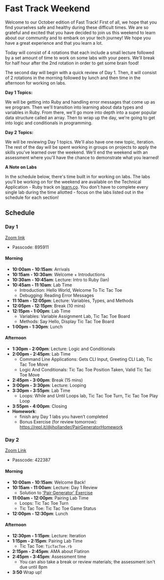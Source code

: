 # Fast Track Weekend

Welcome to our October edition of Fast Track! First of all, we hope that you find yourselves safe and healthy during these difficult times. We are so grateful and excited that you have decided to join us this weekend to learn about our community and to embark on your tech journey! We hope you have a great experience and that you learn a lot.

Today will consist of 4 rotations that each include a small lecture followed by a set amount of time to work on some labs with your peers. We'll break for half hour after the 2nd rotation in order to get some brain food! 

The second day will begin with a quick review of Day 1. Then, it will consist of 2 rotations in the morning followed by lunch and then time in the afternoon for working on labs.

**Day 1 Topics:**

We will be getting into Ruby and handling error messages that come up as we program. Then we'll transition into learning about data types and variables in Ruby. From there, we'll go more into depth into a super popular data structure called an array. Then to wrap up the day, we're going to get into logic and conditionals in programming.

**Day 2 Topics:**

We will be reviewing Day 1 topics. We'll also have one new topic, iteration. The rest of the day will be spent working in groups on projects to apply the skills you've learned over the weekend. We'll end the weekend with an assessment where you'll have the chance to demonstrate what you learned! 

**A Note on Labs**

In the schedule below, there's time built in for working on labs. The labs you’ll be working on for the weekend are available on the Technical Application - Ruby track on [learn.co](learn.co). You don't have to complete every single lab during the time allotted - focus on the labs listed out in the schedule for each section!

## Schedule

### Day 1

[Zoom link](https://flatironschool.zoom.us/j/93712350990?pwd=YVFKQ2paMWc2UHRHQXc5b2J3MDYxQT09)
- Passcode: 895911

#### Morning
- **10:00am - 10:15am**: Arrivals
- **10:15am - 10:30am**: Welcome + Introductions
- **10:30am - 10:45am**: Lecture: Intro to Ruby (Ian)
- **10:45am - 11:10am**: Lab Time
  - Introduction: Hello World, Welcome To Tic Tac Toe
  - Debugging: Reading Error Messages
- **11:10am - 12:05pm**: Lecture: Variables, Types, and Methods
- **12:05pm - 12:15pm**: Break (10 mins)
- **12:15pm - 1:00pm**: Lab Time
  - Variables: Variable Assignment Lab, Tic Tac Toe Board
  - Methods: Say Hello, Display Tic Tac Toe Board
- **1:00pm - 1:30pm**: Lunch

#### Afternoon
- **1:30pm - 2:00pm**: Lecture: Logic and Conditionals
- **2:00pm - 2:45pm**: Lab Time
  - Command Line Applications: Gets CLI Input, Greeting CLI Lab, Tic Tac Toe Move
  - Logic And Conditionals: Tic Tac Toe Position Taken, Valid Tic Tac Toe Move
- **2:45pm - 3:00pm**: Break (15 mins)
- **3:00pm - 3:30pm**: Lecture: Looping
- **3:30pm - 3:55pm**: Lab Time
  - Loops: While and Until Loops lab, Tic Tac Toe Turn, Tic Tac Toe Play Loop
- **3:55pm - 4:00pm**: Closing
- **Homework**: 
  - finish any Day 1 labs you haven’t completed
  - Bonus Exercise (for review tomorrow): https://repl.it/@ihollander/PairGeneratorHomework

### Day 2

[Zoom Link](https://flatironschool.zoom.us/j/96808964577?pwd=SDFMSnVqQ3BqS1FyelNuaGdnNzJrZz09)
- Passcode: 422387

#### Morning
- **10:00am - 10:15am**: Welcome Back!
- **10:15am - 11:00am**: Lecture: Day 1 Review
  - Solution to ['Pair Generator' Exercise](https://repl.it/@ihollander/PairGeneratorHomework)
- **11:00am - 12:00pm**: Pairing Lab Time
  - Loops: Tic Tac Toe Turn
  - Tic Tac Toe: Tic Tac Toe Game Status
- **12:00pm - 12:30pm**: Lunch

#### Afternoon
- **12:30pm - 1:15pm**: Lecture: Iteration
- **1:15pm - 2:15pm**:  Pairing Lab Time
  - Tic Tac Toe: `TicTacToe.rb`
- **2:15pm - 2:45pm**: AMA about Flatiron
- **2:45pm - 3:45pm**: Assessment time
  - You can also take a break or review materials; the assessment isn't due until 8pm
- **3:50** Wrap up!
